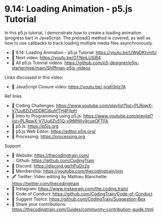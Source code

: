  # 9.14: Loading Animation - p5.js Tutorial
 
In this p5.js tutorial, I demonstrate how to create a loading animation (progress bar) in JavaScript.  The preload() method is covered, as well as how to use callbacks to track loading multiple media files asynchronously.

-   🔗  9.14: Loading Animation - p5.js Tutorial: https://youtu.be/UWgDKtvnjIU
-   🎥  Next video: https://youtu.be/OTNpiLUSiB4 
-   🎥  All p5.js Tutorial videos: https://github.com/p5-designer/p5js-starter/tree/main/Shiffman-p5js-videos

Links discussed in this video:
-   🎥  JavaScript Closure video: https://youtu.be/-jysK0nlz7A

Ref links
-   🎥  Coding Challenges: https://www.youtube.com/playlist?list=PLRqwX-V7Uu6ZiZxtDDRCi6uhfTH4FilpH
-   🎥  Intro to Programming using p5.js: https://www.youtube.com/playlist?list=PLRqwX-V7Uu6Zy51Q-x9tMWIv9cueOFTFA
-   🔗  p5.js: https://p5js.org
-   🔗  p5.js Web Editor: https://editor.p5js.org/ 
-   🔗  Processing: https://processing.org

Support
-   🚂  Website: https://thecodingtrain.com/
-   💡  Github: https://github.com/CodingTrain
-   💬  Discord: https://discord.gg/hPuGy2g
-   💖  Membership: https://youtube.com/thecodingtrain/join
-   🖋️  Twitter: Video editing by Mathieu Blanchette: https://twitter.com/thecodingtrain
-   📸  Instagram: https://www.instagram.com/the.coding.train/
-   📄  Code of Conduct: https://github.com/CodingTrain/Code-of-Conduct
-   🚩  Suggest Topics: https://github.com/CodingTrain/Suggestion-Box
-   👾  Share your contributions: https://thecodingtrain.com/Guides/community-contribution-guide.html

